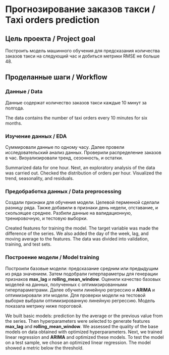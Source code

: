# Прогнозирование заказов такси / Taxi orders prediction

## Цель проекта / Project goal
Построить модель машинного обучения для предсказания количества заказов такси на следующий час и добиться метрики RMSE не больше 48.


## Проделанные шаги / Workflow

### Данные / Data
Данные содержат количество заказов такси каждые 10 минут за полгода.

The data contains the number of taxi orders every 10 minutes for six months.


### Изучение данных / EDA
Суммировали данные по одному часу. Далее провели исследовательский анализ данных. Проверили распределение заказов в час. Визуализировали тренд, сезонность, и остатки.

Summarized data for one hour. Next, an exploratory analysis of the data was carried out. Checked the distribution of orders per hour. Visualized the trend, seasonality, and residuals.


### Предобработка данных / Data preprocessing
Создали признаки для обучения модели. Целевой перменной сделали разницу ряда. Также добавили в признаки день недели, отставание, и скользящее среднее. Разбили данные на валидационную, тренировочную, и тестовую выборки.

Created features for training the model. The target variable was made the difference of the series. We also added the day of the week, lag, and moving average to the features. The data was divided into validation, training, and test sets.


### Построение модели / Model training
Построили базовые модели: предсказание средним или предыдущим из ряда значением. Затем подобрали гиперпараметры для генерации признаков **max_lag** и **rolling_mean_window**. Оценили качество базовых моделей на данных, полученных с оптимизированными гиперпараметрами. Далее обучили линейную регрессию и **ARIMA** и оптимизировали эти модели. Для проверки модели на тестовой выборке выбрали оптимизированную линейную регрессию. Модель показала метрику ниже пороговой.

We built basic models: prediction by the average or the previous value from the series. Then hyperparameters were selected to generate features **max_lag** and **rolling_mean_window**. We assessed the quality of the base models on data obtained with optimized hyperparameters. Next, we trained linear regression and **ARIMA** and optimized these models. To test the model on a test sample, we chose an optimized linear regression. The model showed a metric below the threshold.
